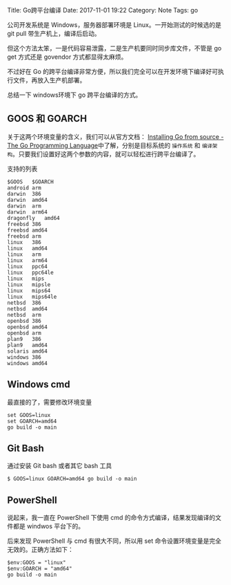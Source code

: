 Title: Go跨平台编译
Date: 2017-11-01 19:22
Category: Note
Tags: go


公司开发系统是 Windows，服务器部署环境是 Linux。一开始测试的时候选的是 git pull 带生产机上，编译后启动。

但这个方法太笨，一是代码容易泄露，二是生产机要同时同步库文件，不管是 go get 方式还是 govendor 方式都显得太麻烦。

不过好在 Go 的跨平台编译非常方便，所以我们完全可以在开发环境下编译好可执行文件，再放入生产机部署。

总结一下 windows环境下 go 跨平台编译的方式。

## GOOS 和 GOARCH

关于这两个环境变量的含义，我们可以从官方文档： [Installing Go from source - The Go Programming Language](https://golang.org/doc/install/source#environment)中了解，分别是目标系统的 `操作系统` 和 `编译架构`。只要我们设置好这两个参数的内容，就可以轻松进行跨平台编译了。

支持的列表

    $GOOS	$GOARCH
    android	arm
    darwin	386
    darwin	amd64
    darwin	arm
    darwin	arm64
    dragonfly	amd64
    freebsd	386
    freebsd	amd64
    freebsd	arm
    linux	386
    linux	amd64
    linux	arm
    linux	arm64
    linux	ppc64
    linux	ppc64le
    linux	mips
    linux	mipsle
    linux	mips64
    linux	mips64le
    netbsd	386
    netbsd	amd64
    netbsd	arm
    openbsd	386
    openbsd	amd64
    openbsd	arm
    plan9	386
    plan9	amd64
    solaris	amd64
    windows	386
    windows	amd64

## Windows cmd

最直接的了，需要修改环境变量

    set GOOS=linux
    set GOARCH=amd64
    go build -o main

## Git Bash

通过安装 Git bash 或者其它 bash 工具

	$ GOOS=linux GOARCH=amd64 go build -o main

## PowerShell

说起来，我一直在 PowerShell 下使用 cmd 的命令方式编译，结果发现编译的文件都是 windwos 平台下的。

后来发现 PowerShell 与 cmd 有很大不同，所以用 set 命令设置环境变量是完全无效的。正确方法如下：

    $env:GOOS = "linux"
    $env:GOARCH = "amd64"
    go build -o main


